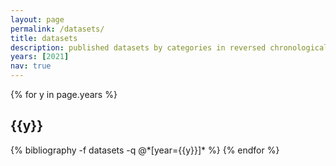 ```yaml
---
layout: page
permalink: /datasets/
title: datasets
description: published datasets by categories in reversed chronological order. generated by jekyll-scholar.
years: [2021]
nav: true
---
```


<div class="publications">

{% for y in page.years %}
  <h2 class="year">{{y}}</h2>
  {% bibliography -f datasets -q @*[year={{y}}]* %}
{% endfor %}

</div>

